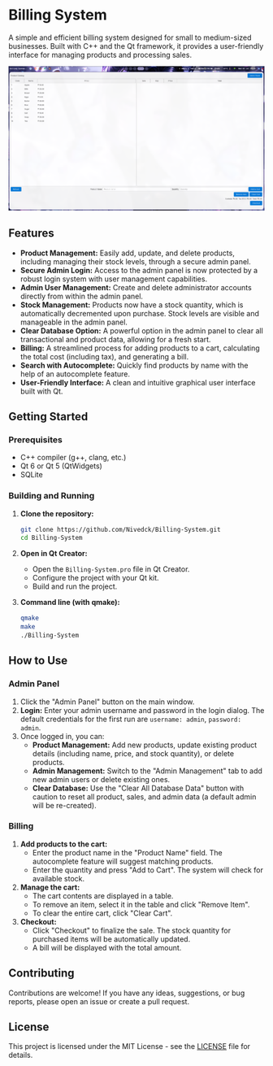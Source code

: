 # Billing System

A simple and efficient billing system designed for small to medium-sized businesses. Built with C++ and the Qt framework, it provides a user-friendly interface for managing products and processing sales.

![Screenshot](resources/screenshot.png)

## Features

*   **Product Management:** Easily add, update, and delete products, including managing their stock levels, through a secure admin panel.
*   **Secure Admin Login:** Access to the admin panel is now protected by a robust login system with user management capabilities.
*   **Admin User Management:** Create and delete administrator accounts directly from within the admin panel.
*   **Stock Management:** Products now have a stock quantity, which is automatically decremented upon purchase. Stock levels are visible and manageable in the admin panel.
*   **Clear Database Option:** A powerful option in the admin panel to clear all transactional and product data, allowing for a fresh start.
*   **Billing:** A streamlined process for adding products to a cart, calculating the total cost (including tax), and generating a bill.
*   **Search with Autocomplete:** Quickly find products by name with the help of an autocomplete feature.
*   **User-Friendly Interface:** A clean and intuitive graphical user interface built with Qt.

## Getting Started

### Prerequisites

*   C++ compiler (g++, clang, etc.)
*   Qt 6 or Qt 5 (QtWidgets)
*   SQLite

### Building and Running

1.  **Clone the repository:**
    ```bash
    git clone https://github.com/Nivedck/Billing-System.git
    cd Billing-System
    ```

2.  **Open in Qt Creator:**
    *   Open the `Billing-System.pro` file in Qt Creator.
    *   Configure the project with your Qt kit.
    *   Build and run the project.

3.  **Command line (with qmake):**
    ```bash
    qmake
    make
    ./Billing-System
    ```

## How to Use

### Admin Panel

1.  Click the "Admin Panel" button on the main window.
2.  **Login:** Enter your admin username and password in the login dialog. The default credentials for the first run are `username: admin`, `password: admin`.
3.  Once logged in, you can:
    *   **Product Management:** Add new products, update existing product details (including name, price, and stock quantity), or delete products.
    *   **Admin Management:** Switch to the "Admin Management" tab to add new admin users or delete existing ones.
    *   **Clear Database:** Use the "Clear All Database Data" button with caution to reset all product, sales, and admin data (a default admin will be re-created).

### Billing

1.  **Add products to the cart:**
    *   Enter the product name in the "Product Name" field. The autocomplete feature will suggest matching products.
    *   Enter the quantity and press "Add to Cart". The system will check for available stock.
2.  **Manage the cart:**
    *   The cart contents are displayed in a table.
    *   To remove an item, select it in the table and click "Remove Item".
    *   To clear the entire cart, click "Clear Cart".
3.  **Checkout:**
    *   Click "Checkout" to finalize the sale. The stock quantity for purchased items will be automatically updated.
    *   A bill will be displayed with the total amount.

## Contributing

Contributions are welcome! If you have any ideas, suggestions, or bug reports, please open an issue or create a pull request.

## License

This project is licensed under the MIT License - see the [LICENSE](LICENSE) file for details.